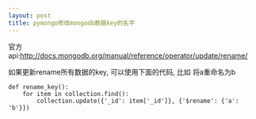 ```yaml
---
layout: post
title: pymongo修改mongodb数据key的名字
---
```


官方api:<http://docs.mongodb.org/manual/reference/operator/update/rename/>

如果更新rename所有数据的key, 可以使用下面的代码, 比如 将a重命名为b

    def rename_key():
        for item in collection.find():
            collection.update({'_id': item['_id']}, {'$rename': {'a': 'b'}})

